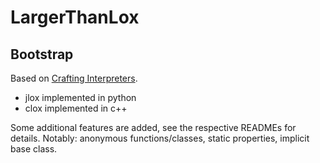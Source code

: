 # LargerThanLox

## Bootstrap

Based on [Crafting Interpreters](https://craftinginterpreters.com). 

- jlox implemented in python
- clox implemented in c++

Some additional features are added, see the respective READMEs for details. Notably: anonymous functions/classes, static properties, implicit base class. 
